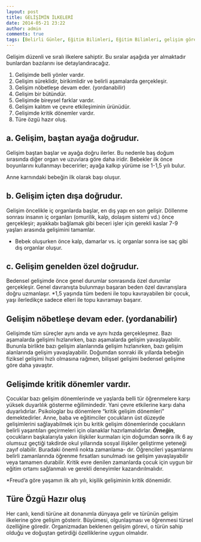 ```yaml
---
layout: post
title: GELİŞİMİN İLKELERİ
date: 2014-05-21 23:22
author: admin
comments: true
tags: [Belirli Günler, Eğitim Bilimleri, Eğitim Bilimleri, gelişim görevleri, gelişimde kritik dönemler, kpss, kpss eğitim bilimleri, Son Konular, türe özgü hazır oluş, yordanabilirlik]
---
```

Gelişim düzenli ve sıralı ilkelere sahiptir. Bu sıralar aşağıda yer almaktadır bunlardan bazılarını ise detaylandıracağız.
<ol>
	<li>Gelişimde belli yönler vardır.</li>
	<li>Gelişim süreklidir, birikimlidir ve belirli aşamalarda gerçekleşir.</li>
	<li>Gelişim nöbetleşe devam eder. (yordanabilir)</li>
	<li>Gelişim bir bütündür.</li>
	<li>Gelişimde bireysel farklar vardır.</li>
	<li>Gelişim kalıtım ve çevre etkileşiminin ürünüdür.</li>
	<li>Gelişimde kritik dönemler vardır.</li>
	<li>Türe özgü hazır oluş.</li>
</ol>
<h2><strong>a. Gelişim, baştan ayağa doğrudur.</strong></h2>
Gelişim baştan başlar ve ayağa doğru ilerler. Bu nedenle baş doğum sırasında diğer organ ve uzuvlara göre daha iridir. Bebekler ilk önce boyunlarını kullanmayı becerirler; ayağa kalkıp yürüme ise 1-1,5 yılı bulur.

Anne karnındaki bebeğin ilk olarak başı oluşur.
<h2>b. Gelişim içten dışa doğrudur.</h2>
Gelişim öncelikle iç organlarda başlar, en dış yapı en son gelişir. Döllenme sonrası insanın iç organları (omurilik, kalp, dolaşım sistemi vd.) önce gerçekleşir; ayakkabı bağlamak gibi beceri işler için gerekli kaslar 7-9 yaşları arasında gelişimini tamamlar.

* Bebek oluşurken önce kalp, damarlar vs. iç organlar sonra ise saç gibi dış organlar oluşur.
<h2>c. Gelişim genelden özel doğrudur.</h2>
Bedensel gelişimde önce genel durumlar sonrasında özel durumlar gerçekleşir. Genel davranışta bulunmayı başaran beden özel davranışlara doğru uzmanlaşır.
*1,5 yaşında tüm bedeni ile topu kavrayabilen bir çocuk, yaşı ilerledikçe sadece elleri ile topu kavramayı başarır.
<h2>Gelişim nöbetleşe devam eder. (yordanabilir)</h2>
Gelişimde tüm süreçler aynı anda ve aynı hızda gerçekleşmez. Bazı aşamalarda gelişimi hızlanırken, bazı aşamalarda gelişim yavaşlayabilir. Bununla birlikte bazı gelişim alanlarında gelişim hızlanırken, bazı gelişim alanlarında gelişim yavaşlayabilir.
Doğumdan sonraki ilk yıllarda bebeğin fiziksel gelişimi hızlı olmasına rağmen, bilişsel gelişimi bedensel gelişime göre daha yavaştır.
<h2>Gelişimde kritik dönemler vardır.</h2>
Çocuklar bazı gelişim dönemlerinde ve yaşlarda belli tür öğrenmelere karşı yüksek duyarlılık gösterme eğilimindedir. Yani çevre etkilerine karşı daha duyarlıdırlar. Psikologlar bu dönemlere “kritik gelişim dönemleri” demektedirler. Anne, baba ve eğitimciler çocukların üst düzeyde gelişimlerini sağlayabilmek için bu kritik gelişim dönemlerinde çocukların belirli yaşantıları geçirmeleri için olanaklar hazırlamalıdırlar. <em><strong>Örneğin</strong></em>, çocukların başkalarıyla yakın ilişkiler kurmaları için doğumdan sonra ilk 6 ay olumsuz geçtiği takdirde okul yıllarında sosyal ilişkiler geliştirme yeteneği zayıf olabilir. Buradaki önemli nokta zamanlama- dır. Öğrencileri yaşamlarını belirli zamanlarında öğrenme fırsatları sunulmadı ise gelişim yavaşlayabilir veya tamamen durabilir. Kritik evre denilen zamanlarda çocuk için uygun bir eğitim ortamı sağlanmalı ve gerekli deneyimler kazandırılmalıdır.

*Freud’a göre yaşamın ilk altı yılı, kişilik gelişiminin kritik dönemidir.
<h2>Türe Özgü Hazır oluş</h2>
Her canlı, kendi türüne ait donanımla dünyaya gelir ve türünün gelişim ilkelerine göre gelişim gösterir. Büyümesi, olgunlaşması ve öğrenmesi türsel özelliğine göredir.
Organizmadan beklenen gelişim görevi, o türün sahip olduğu ve doğuştan getirdiği özelliklerine uygun olmalıdır.
